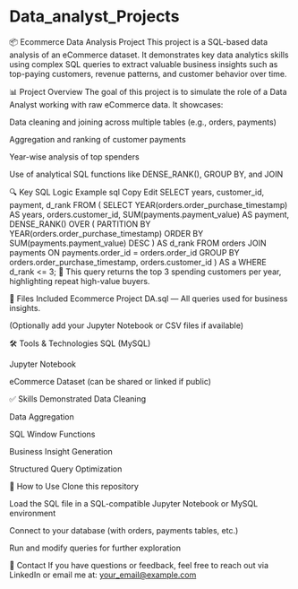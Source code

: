 # Data_analyst_Projects
📦 Ecommerce Data Analysis Project
This project is a SQL-based data analysis of an eCommerce dataset. It demonstrates key data analytics skills using complex SQL queries to extract valuable business insights such as top-paying customers, revenue patterns, and customer behavior over time.

📊 Project Overview
The goal of this project is to simulate the role of a Data Analyst working with raw eCommerce data. It showcases:

Data cleaning and joining across multiple tables (e.g., orders, payments)

Aggregation and ranking of customer payments

Year-wise analysis of top spenders

Use of analytical SQL functions like DENSE_RANK(), GROUP BY, and JOIN

🔍 Key SQL Logic Example
sql
Copy
Edit
SELECT years, customer_id, payment, d_rank 
FROM (
    SELECT 
        YEAR(orders.order_purchase_timestamp) AS years,
        orders.customer_id,
        SUM(payments.payment_value) AS payment,
        DENSE_RANK() OVER (
            PARTITION BY YEAR(orders.order_purchase_timestamp) 
            ORDER BY SUM(payments.payment_value) DESC
        ) AS d_rank
    FROM orders 
    JOIN payments ON payments.order_id = orders.order_id
    GROUP BY orders.order_purchase_timestamp, orders.customer_id
) AS a
WHERE d_rank <= 3;
🧠 This query returns the top 3 spending customers per year, highlighting repeat high-value buyers.

📂 Files Included
Ecommerce Project DA.sql — All queries used for business insights.

(Optionally add your Jupyter Notebook or CSV files if available)

🛠️ Tools & Technologies
SQL (MySQL)

Jupyter Notebook

eCommerce Dataset (can be shared or linked if public)

✅ Skills Demonstrated
Data Cleaning

Data Aggregation

SQL Window Functions

Business Insight Generation

Structured Query Optimization

📌 How to Use
Clone this repository

Load the SQL file in a SQL-compatible Jupyter Notebook or MySQL environment

Connect to your database (with orders, payments tables, etc.)

Run and modify queries for further exploration

📧 Contact
If you have questions or feedback, feel free to reach out via LinkedIn or email me at: your_email@example.com
